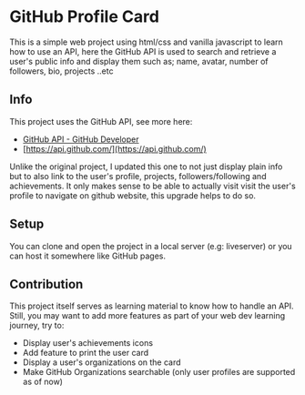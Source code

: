 # GitHub Profile Card
This is a simple web project using html/css and vanilla javascript to learn how to use an API, here the GitHub API is used to search and retrieve a user's public info and display them such as; name, avatar, number of followers, bio, projects ..etc

## Info
This project uses the GitHub API, see more here:
- [GitHub API - GitHub Developer](https://docs.github.com/en/rest)
- [https://api.github.com/](https://api.github.com/)

Unlike the original project, I updated this one to not just display plain info but to also link to the user's profile, projects, followers/following and achievements.
It only makes sense to be able to actually visit visit the user's profile to navigate on github website, this upgrade helps to do so.

## Setup
You can clone and open the project in a local server (e.g:  liveserver) or you can host it somewhere like GitHub pages.

## Contribution
This project itself serves as learning material to know how to handle an API. Still, you may want to add more features as part of your web dev learning journey, try to:
- Display user's achievements icons
- Add feature to print the user card
- Display a user's organizations on the card
- Make GitHub Organizations searchable (only user profiles are supported as of now)